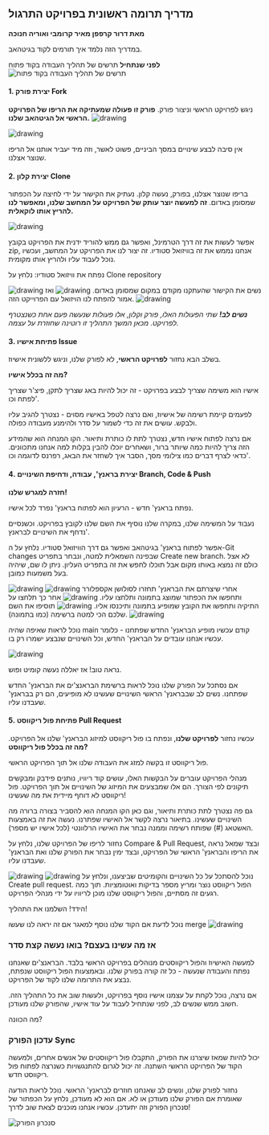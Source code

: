 
## מדריך תרומה ראשונית בפרויקט התרגול

**מאת דרור קרפפן מאיר קרומבי ואוריה חנוכה**

במדריך הזה נלמד איך תורמים לקוד בגיטהאב.

**לפני שנתחיל**
תרשים של תהליך העבודה בקוד פתוח
![תרשים של תהליך העבודה בקוד פתוח](https://raw.githubusercontent.com/Maakaf/maakaf_home/main/assets/images/how_to_start/os-workflow.png)

#### 1. יצירת פורק Fork

ניגש לפרויקט הראשי וניצור פורק.
**פורק זו פעולה שמעתיקה את הריפו של הפרויקט הראשי אל הגיטהאב שלנו.**
<img src="assets/how to start/Screenshot 1.png" alt="drawing"/>

<img src="assets/how to start/Screenshot 2.png" alt="drawing"/>

אין סיבה לבצע שינויים במסך הביניים, פשוט לאשר, וזה מיד יעביר אותנו אל הריפו שנוצר אצלנו.

#### 2. יצירת קלון Clone

בריפו שנוצר אצלנו, בפורק, נעשה קלון.
נעתיק את הקישור על ידי לחיצה על הכפתור שמסומן באדום.
**זה למעשה יוצר עותק של הפרויקט על המחשב שלנו, ומאפשר לנו להריץ אותו לוקאלית.**

<img src="assets/how to start/Screenshot 3.png" alt="drawing"/>

אפשר לעשות את זה דרך הטרמינל, ואפשר גם ממש להוריד ידנית את הפרויקט בקובץ zip, אנחנו נממש את זה בוויזואל סטודיו.
זה יצור לנו את הפרויקט על המחשב, ועכשיו נוכל לעבוד עליו ולהריץ אותו מקומית.

נפתח את וויזואל סטודיו:
נלחץ על Clone repository

<img src="assets/how to start/Screenshot 4.png" alt="drawing"/>
נשים את הקישור שהעתקנו מקודם במקום שמסומן באדום.
<img src="assets/how to start/Screenshot 5.png" alt="drawing"/>
ואז אמור להפתח לנו הויזואל עם הפרוייקט הזה.
<img src="assets/how to start/Screenshot 6.png" alt="drawing"/>

_**נשים לב!** שתי הפעולות האלו, פורק וקלון, אלו פעולות שנעשה פעם אחת כשנצטרף לפרויקט. מכאן המשך התהליך זו רוטינה שחוזרת על עצמה._

#### 3. פתיחת אישיו Issue

בשלב הבא נחזור **לפרויקט הראשי**, לא לפורק שלנו, וניגש ללשונית אישיוז.

**מה זה בכלל אישיו?**

אישיו הוא משימה שצריך לבצע בפרויקט - זה יכול להיות באג שצריך לתקן, פיצ'ר שצריך לפתח וכו'.

לפעמים קיימת רשימה של אישיוז, ואם נרצה לטפל באישיו מסוים - נצטרך להגיב עליו ולבקש.
עושים את זה כדי לשמור על סדר ולהימנע מעבודה כפולה.

אם נרצה לפתוח אישיו חדש, נצטרך לתת לו כותרת ותיאור.
הקו המנחה הוא שהמידע הזה צריך להיות כמה שיותר ברור, ושאחרים יוכלו להבין בקלות למה אנחנו מתכוונים.
כדאי לצרף דברים כמו צילומי מסך, הסבר איך לשחזר את הבאג, רפרנס לדוגמה וכו'.

#### 4. יצירת בראנץ', עבודה, ודחיפת השינויים Branch, Code & Push

**חזרה למגרש שלנו!**

נפתח בראנץ' חדש - הרעיון הוא לפתוח בראנץ' נפרד לכל אישיו.

נעבוד על המשימה שלנו, במקרה שלנו נוסיף את השם שלנו לקובץ בפרויקט.
וכשנסיים נדחף את השינויים לבראנץ'.

אפשר לפתוח בראנץ' בגיטהאב ואפשר גם דרך הוויזואל סטודיו.
נלחץ על ה-Git changes שבפינה השמאלית למטה, ונבחר בתפריט Create new branch.
לא אצל כולם זה נמצא באותו מקום אבל תוכלו לחפש את זה בתפריט העליון.
ניתן לו שם, שיהיה בעל משמעות כמובן.

<img src="assets/how to start/Screenshot 9.png" alt="drawing"/>
<img src="assets/how to start/Screenshot 10.png" alt="drawing"/>
אחרי שיצרתם את הבראנץ' תחזרו לסולושן אקספלורר ותחפשו את הכפתור שמוצג בתמונה ותלחצו עליו.
<img src="assets/how to start/Screenshot 11.png" alt="drawing"/>
אחר כך תלחצו על התיקיה ותחפשו את הקובץ שמופיע בתמונה ותיכנסו אליו.
<img src="assets/how to start/Screenshot 12.png" alt="drawing"/>
תוסיפו את השם שלכם הכי למטה ברשימה (כמו בתמונה).
<img src="assets/how to start/Screenshot 13.png" alt="drawing"/>


נוכל לראות שאיפה שהיה main קודם עכשיו מופיע הבראנץ' החדש שפתחנו - כלומר עכשיו אנחנו עובדים על הבראנץ' החדש, וכל השינויים שנבצע ישמרו רק בו.

<img src="assets/how to start/Screenshot 14.png" alt="drawing"/>

נראה טוב!
אז יאללה נעשה קומיט ופוש.

אם נסתכל על הפורק שלנו נוכל לראות ברשימת הבראנצ'ים את הבראנץ' החדש שפתחנו.
נשים לב שבבראנץ' הראשי השינויים שעשינו לא מופיעים, הם רק בבראנץ' שעבדנו עליו.


#### 5. פתיחת פול ריקווסט Pull Request

עכשיו נחזור **לפרויקט שלנו**, ונפתח בו פול ריקווסט למיזוג הבראנץ' שלנו אל הפרויקט.
**מה זה בכלל פול ריקווסט?**

פול ריקווסט זו בקשה למזג את העבודה שלנו אל תוך הפרויקט הראשי.

מנהלי הפרויקט עוברים על הבקשות האלו, עושים קוד ריוויו, נותנים פידבק ומבקשים תיקונים לפי הצורך.
הם אלו שמבצעים את המיזוג של השינויים אל תוך הפרויקט. פול ריקווסט לא דוחף מיידית את מה שעשינו!

גם פה נצטרך לתת כותרת ותיאור, וגם כאן הקו המנחה הוא להסביר בצורה ברורה מה השינויים שעשינו.
בתיאור נרצה לקשר אל האישיו שפתרנו. נעשה את זה באמצעות האשטאג (#) שפותח רשימה וממנה נבחר את האישיו הרלוונטי (לכל אישיו יש מספר).

נחזור לריפו של הפרויקט שלנו, נלחץ על Compare & Pull Request, ובצד שמאל נראה את הריפו והבראנץ' הראשי של הפרויקט, ובצד ימין נבחר את הפורק שלנו ואת הבראנץ' שעבדנו עליו.

<img src="assets/how to start/Screenshot 15.png" alt="drawing"/>
<img src="assets/how to start/Screenshot 16.png" alt="drawing"/>
נוכל להסתכל על כל השינויים והקומיטים שביצענו, ונלחץ על Create pull request.
הפול ריקווסט נוצר ומריץ מספר בדיקות ואוטומציות. תוך כמה רגעים זה מסתיים, והפול ריקווסט שלנו מוכן לריוויו על ידי מנהלי הפרויקט.


הידד! השלמנו את התהליך!

 נוכל לדעת אם הקוד שלנו נוסף למאגר אם זה יראה לנו שעשו merge
<img src="assets/how to start/Screenshot 19.png" alt="drawing"/>

### אז מה עשינו בעצם? בואו נעשה קצת סדר

למעשה האישיוז והפול ריקווסטים מנוהלים בפרויקט הראשי בלבד.
הבראנצ'ים שאנחנו נפתח והעבודה שנעשה - כל זה קורה בפורק שלנו.
ובאמצעות הפול ריקווסט שנפתח, נבצע את התרומה שלנו לקוד של הפרויקט.

אם נרצה, נוכל לקחת על עצמנו אישיו נוסף בפרויקט, ולעשות שוב את כל התהליך הזה.
חשוב ממש שנשים לב, לפני שנתחיל לעבוד על עוד אישיו, שהפורק שלנו מעודכן.

מה הכוונה?

### עדכון הפורק Sync

יכול להיות שמאז שיצרנו את הפורק, התקבלו פול ריקווסטים של אנשים אחרים, ולמעשה הקוד של הפרויקט הראשי השתנה.
זה יכול לגרום להתנגשויות כשנרצה לפתוח פול ריקווסט חדש.

נחזור לפורק שלנו, ונשים לב שאנחנו חוזרים לבראנץ' הראשי.
נוכל לראות הודעה שאומרת אם הפורק שלנו מעודכן או לא.
אם הוא לא מעודכן, נלחץ על הכפתור של סנכרון הפורק וזה יתעדכן.
עכשיו אנחנו מוכנים לצאת שוב לדרך!

![סנכרון הפורק](https://raw.githubusercontent.com/Maakaf/maakaf_home/main/assets/images/how_to_start/18-sync.png)

